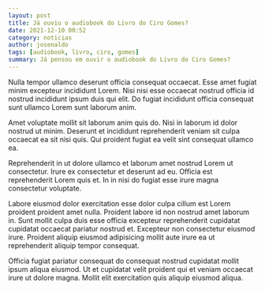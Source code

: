 ```yaml
---
layout: post
title: Já ouviu o audiobook do Livro do Ciro Gomes?
date: 2021-12-10 00:52
category: noticias
author: josenaldo
tags: [audiobook, livro, ciro, gomes]
summary: Já pensou em ouvir o audiobook do Livro do Ciro Gomes?
---
```


Nulla tempor ullamco deserunt officia consequat occaecat. Esse amet fugiat minim excepteur incididunt Lorem. Nisi nisi esse occaecat nostrud officia id nostrud incididunt ipsum duis qui elit. Do fugiat incididunt officia consequat sunt ullamco Lorem sunt laborum anim.
<!-- more -->
Amet voluptate mollit sit laborum anim quis do. Nisi in laborum id dolor nostrud ut minim. Deserunt et incididunt reprehenderit veniam sit culpa occaecat ea sit nisi quis. Qui proident fugiat ea velit sint consequat ullamco ea.

Reprehenderit in ut dolore ullamco et laborum amet nostrud Lorem ut consectetur. Irure ex consectetur et deserunt ad eu. Officia est reprehenderit Lorem quis et. In in nisi do fugiat esse irure magna consectetur voluptate.

Labore eiusmod dolor exercitation esse dolor culpa cillum est Lorem proident proident amet nulla. Proident labore id non nostrud amet laborum in. Sunt mollit culpa duis esse officia excepteur reprehenderit cupidatat cupidatat occaecat pariatur nostrud et. Excepteur non consectetur eiusmod irure. Proident aliquip eiusmod adipisicing mollit aute irure ea ut reprehenderit aliquip tempor consequat.

Officia fugiat pariatur consequat do consequat nostrud cupidatat mollit ipsum aliqua eiusmod. Ut et cupidatat velit proident qui et veniam occaecat irure ut dolore magna. Mollit elit exercitation quis aliquip eiusmod aliqua.